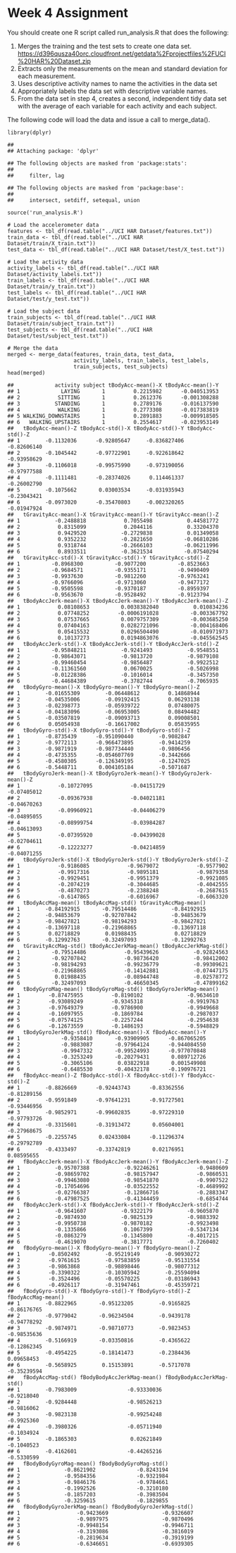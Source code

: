 Week 4 Assignment
=================

You should create one R script called run\_analysis.R that does the
following:

1.  Merges the training and the test sets to create one data set.
    <https://d396qusza40orc.cloudfront.net/getdata%2Fprojectfiles%2FUCI%20HAR%20Dataset.zip>
2.  Extracts only the measurements on the mean and standard deviation
    for each measurement.
3.  Uses descriptive activity names to name the activities in the data
    set
4.  Appropriately labels the data set with descriptive variable names.
5.  From the data set in step 4, creates a second, independent tidy data
    set with the average of each variable for each activity and
    each subject.

The following code will load the data and issue a call to merge\_data().

    library(dplyr)

    ## 
    ## Attaching package: 'dplyr'

    ## The following objects are masked from 'package:stats':
    ## 
    ##     filter, lag

    ## The following objects are masked from 'package:base':
    ## 
    ##     intersect, setdiff, setequal, union

    source('run_analysis.R')

    # Load the accelerometer data
    features <- tbl_df(read.table("../UCI HAR Dataset/features.txt"))
    train_data <- tbl_df(read.table("../UCI HAR Dataset/train/X_train.txt"))
    test_data <- tbl_df(read.table("../UCI HAR Dataset/test/X_test.txt"))

    # Load the activity data
    activity_labels <- tbl_df(read.table("../UCI HAR Dataset/activity_labels.txt"))
    train_labels <- tbl_df(read.table("../UCI HAR Dataset/train/y_train.txt"))
    test_labels <- tbl_df(read.table("../UCI HAR Dataset/test/y_test.txt"))

    # Load the subject data
    train_subjects <- tbl_df(read.table("../UCI HAR Dataset/train/subject_train.txt"))
    test_subjects <- tbl_df(read.table("../UCI HAR Dataset/test/subject_test.txt"))

    # Merge the data
    merged <- merge_data(features, train_data, test_data, 
                         activity_labels, train_labels, test_labels,
                         train_subjects, test_subjects)
    head(merged)

    ##             activity subject tBodyAcc-mean()-X tBodyAcc-mean()-Y
    ## 1             LAYING       1         0.2215982      -0.040513953
    ## 2            SITTING       1         0.2612376      -0.001308288
    ## 3           STANDING       1         0.2789176      -0.016137590
    ## 4            WALKING       1         0.2773308      -0.017383819
    ## 5 WALKING_DOWNSTAIRS       1         0.2891883      -0.009918505
    ## 6   WALKING_UPSTAIRS       1         0.2554617      -0.023953149
    ##   tBodyAcc-mean()-Z tBodyAcc-std()-X tBodyAcc-std()-Y tBodyAcc-std()-Z
    ## 1        -0.1132036      -0.92805647     -0.836827406      -0.82606140
    ## 2        -0.1045442      -0.97722901     -0.922618642      -0.93958629
    ## 3        -0.1106018      -0.99575990     -0.973190056      -0.97977588
    ## 4        -0.1111481      -0.28374026      0.114461337      -0.26002790
    ## 5        -0.1075662       0.03003534     -0.031935943      -0.23043421
    ## 6        -0.0973020      -0.35470803     -0.002320265      -0.01947924
    ##   tGravityAcc-mean()-X tGravityAcc-mean()-Y tGravityAcc-mean()-Z
    ## 1           -0.2488818            0.7055498           0.44581772
    ## 2            0.8315099            0.2044116           0.33204370
    ## 3            0.9429520           -0.2729838           0.01349058
    ## 4            0.9352232           -0.2821650          -0.06810286
    ## 5            0.9318744           -0.2666103          -0.06211996
    ## 6            0.8933511           -0.3621534          -0.07540294
    ##   tGravityAcc-std()-X tGravityAcc-std()-Y tGravityAcc-std()-Z
    ## 1          -0.8968300          -0.9077200          -0.8523663
    ## 2          -0.9684571          -0.9355171          -0.9490409
    ## 3          -0.9937630          -0.9812260          -0.9763241
    ## 4          -0.9766096          -0.9713060          -0.9477172
    ## 5          -0.9505598          -0.9370187          -0.8959397
    ## 6          -0.9563670          -0.9528492          -0.9123794
    ##   tBodyAccJerk-mean()-X tBodyAccJerk-mean()-Y tBodyAccJerk-mean()-Z
    ## 1            0.08108653          0.0038382040           0.010834236
    ## 2            0.07748252         -0.0006191028          -0.003367792
    ## 3            0.07537665          0.0079757309          -0.003685250
    ## 4            0.07404163          0.0282721096          -0.004168406
    ## 5            0.05415532          0.0296504490          -0.010971973
    ## 6            0.10137273          0.0194863076          -0.045562545
    ##   tBodyAccJerk-std()-X tBodyAccJerk-std()-Y tBodyAccJerk-std()-Z
    ## 1          -0.95848211           -0.9241493           -0.9548551
    ## 2          -0.98643071           -0.9813720           -0.9879108
    ## 3          -0.99460454           -0.9856487           -0.9922512
    ## 4          -0.11361560            0.0670025           -0.5026998
    ## 5          -0.01228386           -0.1016014           -0.3457350
    ## 6          -0.44684389           -0.3782744           -0.7065935
    ##   tBodyGyro-mean()-X tBodyGyro-mean()-Y tBodyGyro-mean()-Z
    ## 1        -0.01655309        -0.06448612         0.14868944
    ## 2        -0.04535006        -0.09192415         0.06293138
    ## 3        -0.02398773        -0.05939722         0.07480075
    ## 4        -0.04183096        -0.06953005         0.08494482
    ## 5        -0.03507819        -0.09093713         0.09008501
    ## 6         0.05054938        -0.16617002         0.05835955
    ##   tBodyGyro-std()-X tBodyGyro-std()-Y tBodyGyro-std()-Z
    ## 1        -0.8735439      -0.951090440        -0.9082847
    ## 2        -0.9772113      -0.966473895        -0.9414259
    ## 3        -0.9871919      -0.987734440        -0.9806456
    ## 4        -0.4735355      -0.054607769        -0.3442666
    ## 5        -0.4580305      -0.126349195        -0.1247025
    ## 6        -0.5448711       0.004105184        -0.5071687
    ##   tBodyGyroJerk-mean()-X tBodyGyroJerk-mean()-Y tBodyGyroJerk-mean()-Z
    ## 1            -0.10727095            -0.04151729            -0.07405012
    ## 2            -0.09367938            -0.04021181            -0.04670263
    ## 3            -0.09960921            -0.04406279            -0.04895055
    ## 4            -0.08999754            -0.03984287            -0.04613093
    ## 5            -0.07395920            -0.04399028            -0.02704611
    ## 6            -0.12223277            -0.04214859            -0.04071255
    ##   tBodyGyroJerk-std()-X tBodyGyroJerk-std()-Y tBodyGyroJerk-std()-Z
    ## 1            -0.9186085            -0.9679072            -0.9577902
    ## 2            -0.9917316            -0.9895181            -0.9879358
    ## 3            -0.9929451            -0.9951379            -0.9921085
    ## 4            -0.2074219            -0.3044685            -0.4042555
    ## 5            -0.4870273            -0.2388248            -0.2687615
    ## 6            -0.6147865            -0.6016967            -0.6063320
    ##   tBodyAccMag-mean() tBodyAccMag-std() tGravityAccMag-mean()
    ## 1        -0.84192915       -0.79514486           -0.84192915
    ## 2        -0.94853679       -0.92707842           -0.94853679
    ## 3        -0.98427821       -0.98194293           -0.98427821
    ## 4        -0.13697118       -0.21968865           -0.13697118
    ## 5         0.02718829        0.01988435            0.02718829
    ## 6        -0.12992763       -0.32497093           -0.12992763
    ##   tGravityAccMag-std() tBodyAccJerkMag-mean() tBodyAccJerkMag-std()
    ## 1          -0.79514486            -0.95439626           -0.92824563
    ## 2          -0.92707842            -0.98736420           -0.98412002
    ## 3          -0.98194293            -0.99236779           -0.99309621
    ## 4          -0.21968865            -0.14142881           -0.07447175
    ## 5           0.01988435            -0.08944748           -0.02578772
    ## 6          -0.32497093            -0.46650345           -0.47899162
    ##   tBodyGyroMag-mean() tBodyGyroMag-std() tBodyGyroJerkMag-mean()
    ## 1         -0.87475955         -0.8190102              -0.9634610
    ## 2         -0.93089249         -0.9345318              -0.9919763
    ## 3         -0.97649379         -0.9786900              -0.9949668
    ## 4         -0.16097955         -0.1869784              -0.2987037
    ## 5         -0.07574125         -0.2257244              -0.2954638
    ## 6         -0.12673559         -0.1486193              -0.5948829
    ##   tBodyGyroJerkMag-std() fBodyAcc-mean()-X fBodyAcc-mean()-Y
    ## 1             -0.9358410       -0.93909905      -0.867065205
    ## 2             -0.9883087       -0.97964124      -0.944084550
    ## 3             -0.9947332       -0.99524993      -0.977070848
    ## 4             -0.3253249       -0.20279431       0.089712726
    ## 5             -0.3065106        0.03822918       0.001549908
    ## 6             -0.6485530       -0.40432178      -0.190976721
    ##   fBodyAcc-mean()-Z fBodyAcc-std()-X fBodyAcc-std()-Y fBodyAcc-std()-Z
    ## 1        -0.8826669      -0.92443743      -0.83362556      -0.81289156
    ## 2        -0.9591849      -0.97641231      -0.91727501      -0.93446956
    ## 3        -0.9852971      -0.99602835      -0.97229310      -0.97793726
    ## 4        -0.3315601      -0.31913472       0.05604001      -0.27968675
    ## 5        -0.2255745       0.02433084      -0.11296374      -0.29792789
    ## 6        -0.4333497      -0.33742819       0.02176951       0.08595655
    ##   fBodyAccJerk-mean()-X fBodyAccJerk-mean()-Y fBodyAccJerk-mean()-Z
    ## 1           -0.95707388           -0.92246261            -0.9480609
    ## 2           -0.98659702           -0.98157947            -0.9860531
    ## 3           -0.99463080           -0.98541870            -0.9907522
    ## 4           -0.17054696           -0.03522552            -0.4689992
    ## 5           -0.02766387           -0.12866716            -0.2883347
    ## 6           -0.47987525           -0.41344459            -0.6854744
    ##   fBodyAccJerk-std()-X fBodyAccJerk-std()-Y fBodyAccJerk-std()-Z
    ## 1           -0.9641607           -0.9322179           -0.9605870
    ## 2           -0.9874930           -0.9825139           -0.9883392
    ## 3           -0.9950738           -0.9870182           -0.9923498
    ## 4           -0.1335866            0.1067399           -0.5347134
    ## 5           -0.0863279           -0.1345800           -0.4017215
    ## 6           -0.4619070           -0.3817771           -0.7260402
    ##   fBodyGyro-mean()-X fBodyGyro-mean()-Y fBodyGyro-mean()-Z
    ## 1         -0.8502492        -0.95219149        -0.90930272
    ## 2         -0.9761615        -0.97583859        -0.95131554
    ## 3         -0.9863868        -0.98898446        -0.98077312
    ## 4         -0.3390322        -0.10305942        -0.25594094
    ## 5         -0.3524496        -0.05570225        -0.03186943
    ## 6         -0.4926117        -0.31947461        -0.45359721
    ##   fBodyGyro-std()-X fBodyGyro-std()-Y fBodyGyro-std()-Z fBodyAccMag-mean()
    ## 1        -0.8822965       -0.95123205        -0.9165825        -0.86176765
    ## 2        -0.9779042       -0.96234504        -0.9439178        -0.94778292
    ## 3        -0.9874971       -0.98710773        -0.9823453        -0.98535636
    ## 4        -0.5166919       -0.03350816        -0.4365622        -0.12862345
    ## 5        -0.4954225       -0.18141473        -0.2384436         0.09658453
    ## 6        -0.5658925        0.15153891        -0.5717078        -0.35239594
    ##   fBodyAccMag-std() fBodyBodyAccJerkMag-mean() fBodyBodyAccJerkMag-std()
    ## 1        -0.7983009                -0.93330036                -0.9218040
    ## 2        -0.9284448                -0.98526213                -0.9816062
    ## 3        -0.9823138                -0.99254248                -0.9925360
    ## 4        -0.3980326                -0.05711940                -0.1034924
    ## 5        -0.1865303                 0.02621849                -0.1040523
    ## 6        -0.4162601                -0.44265216                -0.5330599
    ##   fBodyBodyGyroMag-mean() fBodyBodyGyroMag-std()
    ## 1              -0.8621902             -0.8243194
    ## 2              -0.9584356             -0.9321984
    ## 3              -0.9846176             -0.9784661
    ## 4              -0.1992526             -0.3210180
    ## 5              -0.1857203             -0.3983504
    ## 6              -0.3259615             -0.1829855
    ##   fBodyBodyGyroJerkMag-mean() fBodyBodyGyroJerkMag-std()
    ## 1                  -0.9423669                 -0.9326607
    ## 2                  -0.9897975                 -0.9870496
    ## 3                  -0.9948154                 -0.9946711
    ## 4                  -0.3193086                 -0.3816019
    ## 5                  -0.2819634                 -0.3919199
    ## 6                  -0.6346651                 -0.6939305
